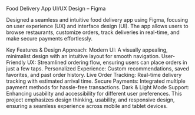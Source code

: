 Food Delivery App UI/UX Design – Figma

Designed a seamless and intuitive food delivery app using Figma, focusing on user experience (UX) and interface design (UI). The app allows users to browse restaurants, customize orders, track deliveries in real-time, and make secure payments effortlessly.

Key Features & Design Approach:
Modern UI: A visually appealing, minimalist design with an intuitive layout for smooth navigation.
User-Friendly UX: Streamlined ordering flow, ensuring users can place orders in just a few taps.
Personalized Experience: Custom recommendations, saved favorites, and past order history.
Live Order Tracking: Real-time delivery tracking with estimated arrival time.
Secure Payments: Integrated multiple payment methods for hassle-free transactions.
Dark & Light Mode Support: Enhancing usability and accessibility for different user preferences.
This project emphasizes design thinking, usability, and responsive design, ensuring a seamless experience across mobile and tablet devices.
